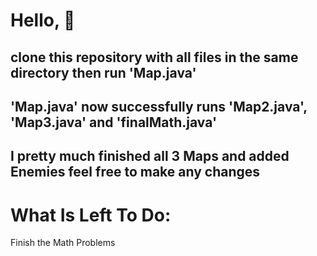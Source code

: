 # Hello, 👋 
## clone this repository with all files in the same directory then run 'Map.java'
## 'Map.java' now successfully runs 'Map2.java', 'Map3.java' and 'finalMath.java'
## I pretty much finished all 3 Maps and added Enemies feel free to make any changes
# What Is Left To Do: 
Finish the Math Problems
